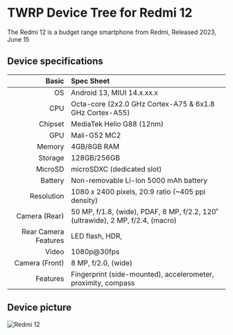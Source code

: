 TWRP Device Tree for Redmi 12
===========================================

The Redmi 12 is a budget range smartphone from Redmi, Released 2023, June 15

## Device specifications

Basic   | Spec Sheet
-------:|:-------------------------
OS	    | Android 13, MIUI 14.x.xx.x
CPU     | Octa-core (2x2.0 GHz Cortex-A75 & 6x1.8 GHz Cortex-A55)
Chipset | MediaTek Helio G88 (12nm)
GPU     | Mali-G52 MC2
Memory  | 4GB/8GB RAM
Storage | 128GB/256GB
MicroSD | microSDXC (dedicated slot)
Battery | Non-removable Li-Ion 5000 mAh battery
Resolution | 1080 x 2400 pixels, 20:9 ratio (~405 ppi density)
Camera (Rear)  | 50 MP, f/1.8, (wide), PDAF, 8 MP, f/2.2, 120˚ (ultrawide), 2 MP, f/2.4, (macro) 
Rear Camera Features | LED flash, HDR,
Video	| 1080p@30fps	
Camera (Front)  | 8 MP, f/2.0, (wide)
Features| Fingerprint (side-mounted), accelerometer, proximity, compass


## Device picture

![Redmi 12](https://fdn2.gsmarena.com/vv/bigpic/xiaomi-redmi-12-.jpg "Redmi 12")

